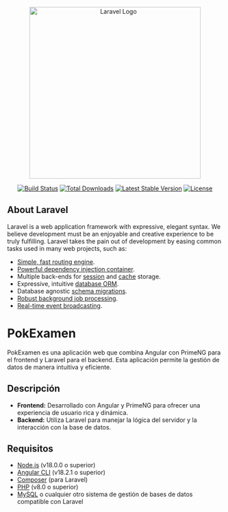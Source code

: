 <p align="center"><a href="https://laravel.com" target="_blank"><img src="https://raw.githubusercontent.com/laravel/art/master/logo-lockup/5%20SVG/2%20CMYK/1%20Full%20Color/laravel-logolockup-cmyk-red.svg" width="400" alt="Laravel Logo"></a></p>

<p align="center">
<a href="https://github.com/laravel/framework/actions"><img src="https://github.com/laravel/framework/workflows/tests/badge.svg" alt="Build Status"></a>
<a href="https://packagist.org/packages/laravel/framework"><img src="https://img.shields.io/packagist/dt/laravel/framework" alt="Total Downloads"></a>
<a href="https://packagist.org/packages/laravel/framework"><img src="https://img.shields.io/packagist/v/laravel/framework" alt="Latest Stable Version"></a>
<a href="https://packagist.org/packages/laravel/framework"><img src="https://img.shields.io/packagist/l/laravel/framework" alt="License"></a>
</p>

## About Laravel

Laravel is a web application framework with expressive, elegant syntax. We believe development must be an enjoyable and creative experience to be truly fulfilling. Laravel takes the pain out of development by easing common tasks used in many web projects, such as:

- [Simple, fast routing engine](https://laravel.com/docs/routing).
- [Powerful dependency injection container](https://laravel.com/docs/container).
- Multiple back-ends for [session](https://laravel.com/docs/session) and [cache](https://laravel.com/docs/cache) storage.
- Expressive, intuitive [database ORM](https://laravel.com/docs/eloquent).
- Database agnostic [schema migrations](https://laravel.com/docs/migrations).
- [Robust background job processing](https://laravel.com/docs/queues).
- [Real-time event broadcasting](https://laravel.com/docs/broadcasting).

# PokExamen

PokExamen es una aplicación web que combina Angular con PrimeNG para el frontend y Laravel para el backend. Esta aplicación permite la gestión de datos de manera intuitiva y eficiente.

## Descripción

- **Frontend:** Desarrollado con Angular y PrimeNG para ofrecer una experiencia de usuario rica y dinámica.
- **Backend:** Utiliza Laravel para manejar la lógica del servidor y la interacción con la base de datos.

## Requisitos

- [Node.js](https://nodejs.org/) (v18.0.0 o superior)
- [Angular CLI](https://github.com/angular/angular-cli) (v18.2.1 o superior)
- [Composer](https://getcomposer.org/) (para Laravel)
- [PHP](https://www.php.net/) (v8.0 o superior)
- [MySQL](https://www.mysql.com/) o cualquier otro sistema de gestión de bases de datos compatible con Laravel

